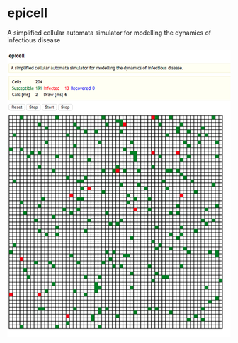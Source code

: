 # epicell
A simplified cellular automata simulator for modelling the dynamics of infectious disease

![screen](https://raw.githubusercontent.com/knalum/epicell/master/screen.png)
